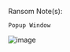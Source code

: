 Ransom Note(s): 
```
Popup Window
```
![image](https://github.com/user-attachments/assets/7e914cda-b7a0-444c-ad41-1b5c762d066d)
